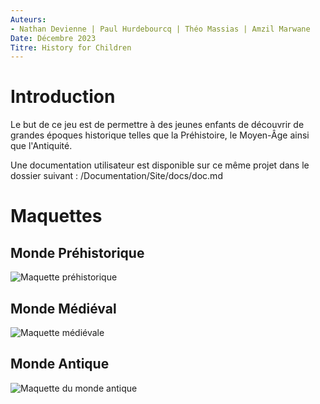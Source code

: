 ```yaml
---
Auteurs:
- Nathan Devienne | Paul Hurdebourcq | Théo Massias | Amzil Marwane
Date: Décembre 2023
Titre: History for Children
---
```


# Introduction

Le but de ce jeu est de permettre à des jeunes enfants de découvrir
de grandes époques historique telles que la Préhistoire, le Moyen-Âge ainsi que l'Antiquité.

Une documentation utilisateur est disponible sur ce même projet dans le dossier suivant : /Documentation/Site/docs/doc.md

# Maquettes

## Monde Préhistorique

![Maquette
préhistorique](https://raw.githubusercontent.com/Akvir03/HistoryForChildren/main/Documentation/Maquette/Pré-histoire%201ere%20personne.png)

## Monde Médiéval

![Maquette
médiévale](https://raw.githubusercontent.com/Akvir03/HistoryForChildren/main/Documentation/Maquette/Epoque%20médiévale.png)

## Monde Antique

![Maquette du monde
antique](https://raw.githubusercontent.com/Akvir03/HistoryForChildren/main/Documentation/Maquette/Antiquité.png)
